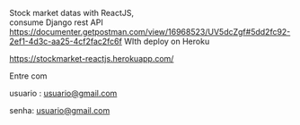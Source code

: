 Stock market datas with ReactJS, 
<Br>
consume Django rest API<Br>
 https://documenter.getpostman.com/view/16968523/UV5dcZgf#5dd2fc92-2ef1-4d3c-aa25-4cf2fac2fc6f
WIth deploy on Heroku
<Br>

https://stockmarket-reactjs.herokuapp.com/<Br>

Entre com<Br>

usuario : usuario@gmail.com<Br>

senha: usuario@gmail.com
